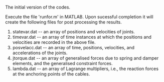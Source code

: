 The initial version of the codes.

Execute the file 'runfor.m' in MATLAB.
Upon sucessful completion it will create the following files for post processing the results.
1. statevar.dat -- an array of positions and velocities of joints.
2. timevar.dat -- an array of time instances at which the positions and velocities are recorded in the above file.
3. posvelacc.dat -- an array of time, positions, velocities, and accelerations of the joints.
4. jtorque.dat -- an array of generalised forces due to spring and damper elements, and the generalised constraint forces. 
5. lambda.dat -- an array of Lagrange multipliers, i.e., the reaction forces at the anchoring points of the cables.
